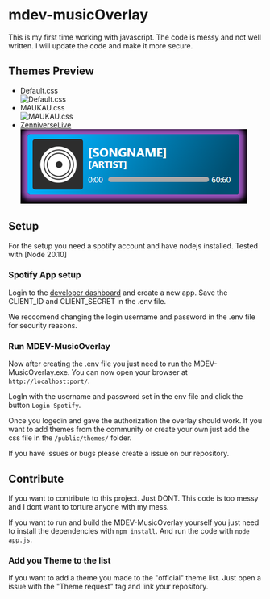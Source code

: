 # mdev-musicOverlay
 This is my first time working with javascript. The code is messy and not well written. I will update the code and make it more secure.

## Themes Preview

- Default.css<br>
  ![Default.css](https://cdn.discordapp.com/attachments/1232090640389505064/1282502732476846122/image.png?ex=66df973f&is=66de45bf&hm=0cfec48cda81edd468762fb0893aa4d0fcddcabcc01320d493e9a7f257a12a00&)
- MAUKAU.css<br>
  ![MAUKAU.css](https://cdn.discordapp.com/attachments/1232090640389505064/1282502732996935740/image.png?ex=66df973f&is=66de45bf&hm=91105b24b28961b321e70f9d2a643644ec99fbc7b2f3bfc9650b6d0c663b6f6a&)
- [ZenniverseLive](https://github.com/MAUKAU-DEV/MDEV-MusicOverlay-ZenniverseLive)<br>
  ![ZenniverseLive.css Preview](https://github.com/MAUKAU-DEV/MDEV-MusicOverlay-ZenniverseLive/blob/main/preview.png)

## Setup
For the setup you need a spotify account and have nodejs installed.
Tested with [Node 20.10]

### Spotify App setup
Login to the [developer dashboard](https://developer.spotify.com/) and create a new app.
Save the CLIENT_ID and CLIENT_SECRET in the .env file. 

We reccomend changing the login username and password  in the .env file for security reasons.

### Run MDEV-MusicOverlay
Now after creating the .env file you just need to run the MDEV-MusicOverlay.exe.
You can now open your browser at ``http://localhost:port/``.

LogIn with the username and password set in the env file and click the button ``Login Spotify``. 

Once you logedin and gave the authorization the overlay should work.
If you want to add themes from the community or create your own just add the css file in the ``/public/themes/`` folder. 

If you have issues or bugs please create a issue on our repository.

## Contribute
If you want to contribute to this project. Just DONT.
This code is too messy and I dont want to torture anyone with my mess.

If you want to run and build the MDEV-MusicOverlay yourself you just need to install the dependencies with ``npm install``.
And run the code with ``node app.js``.

### Add you Theme to the list
If you want to add a theme you made to the "official" theme list. 
Just open a issue with the "Theme request" tag and link your repository. 
